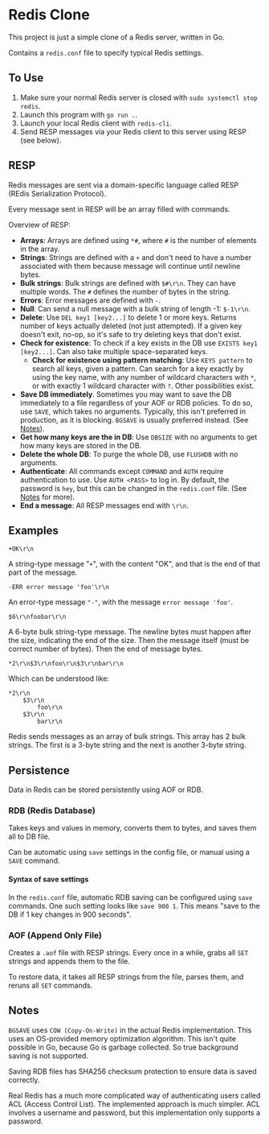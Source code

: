 # Redis Clone

This project is just a simple clone of a Redis server, written in Go.

Contains a `redis.conf` file to specify typical Redis settings.

## To Use

1. Make sure your normal Redis server is closed with `sudo systemctl stop redis`.
2. Launch this program with `go run .`.
3. Launch your local Redis client with `redis-cli`.
4. Send RESP messages via your Redis client to this server using RESP (see below).

## RESP

Redis messages are sent via a domain-specific language called RESP (REdis Serialization Protocol).

Every message sent in RESP will be an array filled with commands.

Overview of RESP:

- **Arrays**: Arrays are defined using `*#`, where `#` is the number of elements in the array.
- **Strings**: Strings are defined with a `+` and don't need to have a number associated with them because message will continue until newline bytes.
- **Bulk strings**: Bulk strings are defined with `$#\r\n`. They can have multiple words. The `#` defines the number of bytes in the string.
- **Errors**: Error messages are defined with `-`.
- **Null**: Can send a null message with a bulk string of length -1: `$-1\r\n`.
- **Delete**: Use `DEL key1 [key2...]` to delete 1 or more keys. Returns number of keys actually deleted (not just attempted).
  If a given key doesn't exit, no-op, so it's safe to try deleting keys that don't exist.
- **Check for existence**: To check if a key exists in the DB use `EXISTS key1 [key2...]`. Can also take multiple space-separated keys.
  - **Check for existence using pattern matching**: Use `KEYS pattern` to search all keys, given a pattern.
  Can search for a key exactly by using the key name, with any number of wildcard characters with `*`, or with exactly 1 wildcard character with `?`. Other possibilities exist.
- **Save DB immediately**. Sometimes you may want to save the DB immediately to a file regardless of your AOF or RDB policies. To do so, use `SAVE`, which takes no arguments.
  Typically, this isn't preferred in production, as it is blocking. `BGSAVE` is usually preferred instead. (See [Notes](#notes)).
- **Get how many keys are the in DB**: Use `DBSIZE` with no arguments to get how many keys are stored in the DB.
- **Delete the whole DB**: To purge the whole DB, use `FLUSHDB` with no arguments.
- **Authenticate**: All commands except `COMMAND` and `AUTH` require authentication to use. Use `AUTH <PASS>` to log in. By default, the password is `hey`, but this can be changed in the `redis.conf` file. (See [Notes](#notes) for more).
- **End a message**: All RESP messages end with `\r\n`.

## Examples

```resp
+OK\r\n
```

A string-type message "`+`", with the content "OK", and that is the end of that part of the message.

```resp
-ERR error message 'foo'\r\n
```

An error-type message `"-"`, with the message `error message 'foo'`.

```resp
$6\r\nfoobar\r\n
```

A 6-byte bulk string-type message. The newline bytes must happen after the size, indicating the end of the size.
Then the message itself (must be correct number of bytes). Then the end of message bytes.

```resp
*2\r\n$3\r\nfoo\r\n$3\r\nbar\r\n
```

Which can be understood like:

```resp
*2\r\n
    $3\r\n
        foo\r\n
    $3\r\n
        bar\r\n
```

Redis sends messages as an array of bulk strings. This array has 2 bulk strings.
The first is a 3-byte string and the next is another 3-byte string.


## Persistence

Data in Redis can be stored persistently using AOF or RDB.

### RDB (Redis Database)

Takes keys and values in memory, converts them to bytes, and saves them all to DB file.

Can be automatic using `save` settings in the config file, or manual using a `SAVE` command.

#### Syntax of save settings

In the `redis.conf` file, automatic RDB saving can be configured using `save` commands. One such setting looks like `save 900 1`.
This means "save to the DB if 1 key changes in 900 seconds".

### AOF (Append Only File)

Creates a `.aof` file with RESP strings. Every once in a while, grabs all `SET` strings and appends them to the file.

To restore data, it takes all RESP strings from the file, parses them, and reruns all `SET` commands.

## Notes

`BGSAVE` uses `COW (Copy-On-Write)` in the actual Redis implementation. This uses an OS-provided memory optimization algorithm.
This isn't quite possible in Go, because Go is garbage collected.
So true background saving is not supported.

Saving RDB files has SHA256 checksum protection to ensure data is saved correctly.

Real Redis has a much more complicated way of authenticating users called ACL (Access Control List).
The implemented approach is much simpler. ACL involves a username and password, but this implementation only supports a password.
